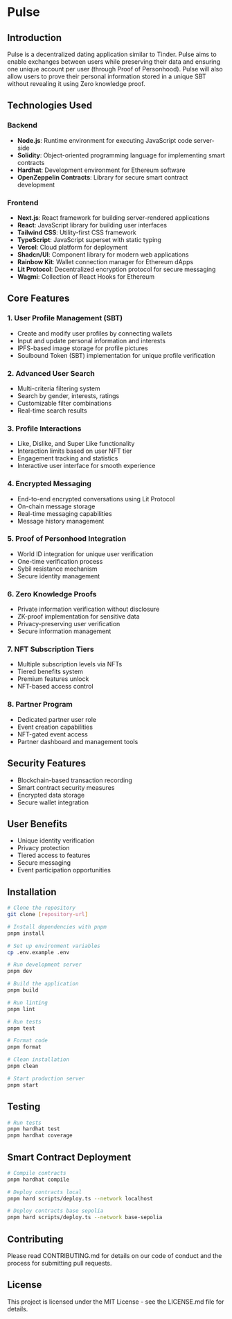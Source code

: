 # Pulse

## Introduction
Pulse is a decentralized dating application similar to Tinder. Pulse aims to enable exchanges between users while preserving their data and ensuring one unique account per user (through Proof of Personhood). 
Pulse will also allow users to prove their personal information stored in a unique SBT without revealing it using Zero knowledge proof.

## Technologies Used

### Backend
- **Node.js**: Runtime environment for executing JavaScript code server-side
- **Solidity**: Object-oriented programming language for implementing smart contracts
- **Hardhat**: Development environment for Ethereum software
- **OpenZeppelin Contracts**: Library for secure smart contract development

### Frontend
- **Next.js**: React framework for building server-rendered applications
- **React**: JavaScript library for building user interfaces
- **Tailwind CSS**: Utility-first CSS framework
- **TypeScript**: JavaScript superset with static typing
- **Vercel**: Cloud platform for deployment
- **Shadcn/UI**: Component library for modern web applications
- **Rainbow Kit**: Wallet connection manager for Ethereum dApps
- **Lit Protocol**: Decentralized encryption protocol for secure messaging
- **Wagmi**: Collection of React Hooks for Ethereum

## Core Features

### 1. User Profile Management (SBT)
- Create and modify user profiles by connecting wallets
- Input and update personal information and interests
- IPFS-based image storage for profile pictures
- Soulbound Token (SBT) implementation for unique profile verification

### 2. Advanced User Search
- Multi-criteria filtering system
- Search by gender, interests, ratings
- Customizable filter combinations
- Real-time search results

### 3. Profile Interactions
- Like, Dislike, and Super Like functionality
- Interaction limits based on user NFT tier
- Engagement tracking and statistics
- Interactive user interface for smooth experience

### 4. Encrypted Messaging
- End-to-end encrypted conversations using Lit Protocol
- On-chain message storage
- Real-time messaging capabilities
- Message history management

### 5. Proof of Personhood Integration
- World ID integration for unique user verification
- One-time verification process
- Sybil resistance mechanism
- Secure identity management

### 6. Zero Knowledge Proofs
- Private information verification without disclosure
- ZK-proof implementation for sensitive data
- Privacy-preserving user verification
- Secure information management

### 7. NFT Subscription Tiers
- Multiple subscription levels via NFTs
- Tiered benefits system
- Premium features unlock
- NFT-based access control

### 8. Partner Program
- Dedicated partner user role
- Event creation capabilities
- NFT-gated event access
- Partner dashboard and management tools

## Security Features
- Blockchain-based transaction recording
- Smart contract security measures
- Encrypted data storage
- Secure wallet integration

## User Benefits
- Unique identity verification
- Privacy protection
- Tiered access to features
- Secure messaging
- Event participation opportunities

## Installation

```bash
# Clone the repository
git clone [repository-url]

# Install dependencies with pnpm
pnpm install

# Set up environment variables
cp .env.example .env

# Run development server
pnpm dev

# Build the application
pnpm build

# Run linting
pnpm lint

# Run tests
pnpm test

# Format code
pnpm format

# Clean installation
pnpm clean

# Start production server
pnpm start
```
## Testing 

```bash
# Run tests
pnpm hardhat test
pnpm hardhat coverage
```

## Smart Contract Deployment

```bash
# Compile contracts
pnpm hardhat compile

# Deploy contracts local
pnpm hard scripts/deploy.ts --network localhost

# Deploy contracts base sepolia
pnpm hard scripts/deploy.ts --network base-sepolia
```

## Contributing
Please read CONTRIBUTING.md for details on our code of conduct and the process for submitting pull requests.

## License
This project is licensed under the MIT License - see the LICENSE.md file for details.
